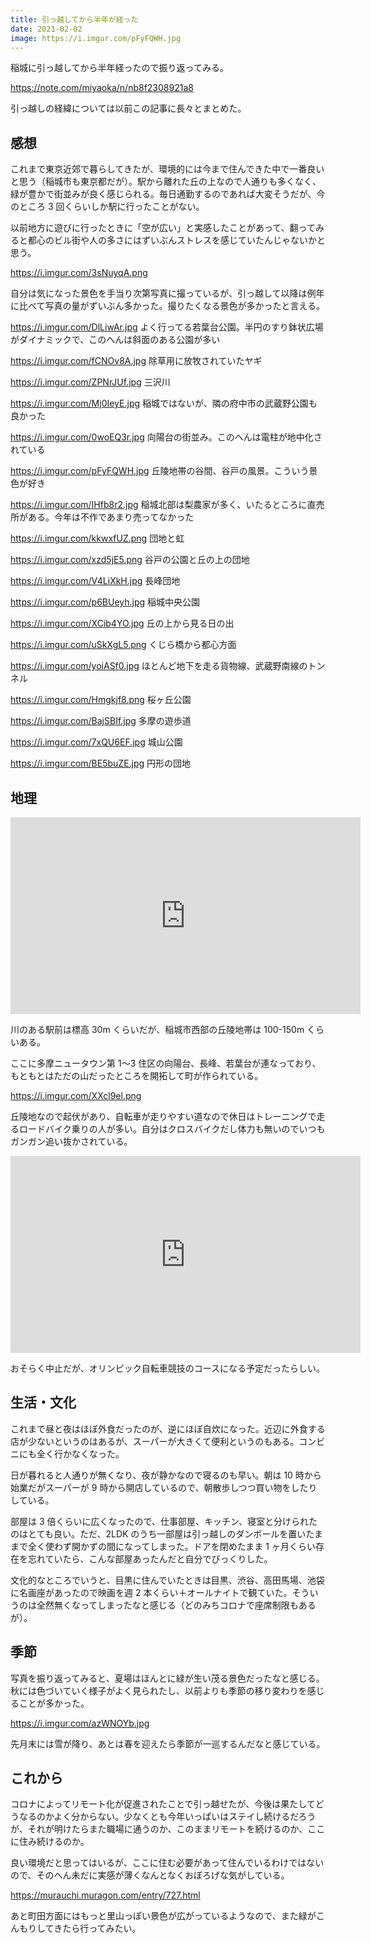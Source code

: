 ```yaml
---
title: 引っ越してから半年が経った
date: 2021-02-02
image: https://i.imgur.com/pFyFQWH.jpg
---
```


稲城に引っ越してから半年経ったので振り返ってみる。

https://note.com/miyaoka/n/nb8f2308921a8

引っ越しの経緯については以前この記事に長々とまとめた。

## 感想

これまで東京近郊で暮らしてきたが、環境的には今まで住んできた中で一番良いと思う（稲城市も東京都だが）。駅から離れた丘の上なので人通りも多くなく、緑が豊かで街並みが良く感じられる。毎日通勤するのであれば大変そうだが、今のところ 3 回くらいしか駅に行ったことがない。

以前地方に遊びに行ったときに「空が広い」と実感したことがあって、翻ってみると都心のビル街や人の多さにはずいぶんストレスを感じていたんじゃないかと思う。

https://i.imgur.com/3sNuyqA.png

自分は気になった景色を手当り次第写真に撮っているが、引っ越して以降は例年に比べて写真の量がずいぶん多かった。撮りたくなる景色が多かったと言える。

https://i.imgur.com/DlLiwAr.jpg
よく行ってる若葉台公園。半円のすり鉢状広場がダイナミックで、このへんは斜面のある公園が多い

https://i.imgur.com/fCNOv8A.jpg
除草用に放牧されていたヤギ

https://i.imgur.com/ZPNrJUf.jpg
三沢川

https://i.imgur.com/Mj0IeyE.jpg
稲城ではないが、隣の府中市の武蔵野公園も良かった

https://i.imgur.com/0woEQ3r.jpg
向陽台の街並み。このへんは電柱が地中化されている

https://i.imgur.com/pFyFQWH.jpg
丘陵地帯の谷間、谷戸の風景。こういう景色が好き

https://i.imgur.com/IHfb8r2.jpg
稲城北部は梨農家が多く、いたるところに直売所がある。今年は不作であまり売ってなかった

https://i.imgur.com/kkwxfUZ.png
団地と虹

https://i.imgur.com/xzd5jE5.png
谷戸の公園と丘の上の団地

https://i.imgur.com/V4LiXkH.jpg
長峰団地

https://i.imgur.com/p6BUeyh.jpg
稲城中央公園

https://i.imgur.com/XCib4YO.jpg
丘の上から見る日の出

https://i.imgur.com/uSkXgL5.png
くじら橋から都心方面

https://i.imgur.com/yoiASf0.jpg
ほとんど地下を走る貨物線、武蔵野南線のトンネル

https://i.imgur.com/Hmgkjf8.png
桜ヶ丘公園

https://i.imgur.com/BajSBIf.jpg
多摩の遊歩道

https://i.imgur.com/7xQU6EF.jpg
城山公園

https://i.imgur.com/BE5buZE.jpg
円形の団地

## 地理

<iframe width="560" height="315" src="https://www.youtube.com/embed/im7vlFnpfXs" frameborder="0" allow="accelerometer; autoplay; clipboard-write; encrypted-media; gyroscope; picture-in-picture" allowfullscreen></iframe>

川のある駅前は標高 30m くらいだが、稲城市西部の丘陵地帯は 100-150m くらいある。

ここに多摩ニュータウン第 1〜3 住区の向陽台、長峰、若葉台が連なっており、もともとはただの山だったところを開拓して町が作られている。

https://i.imgur.com/XXcl9el.png

丘陵地なので起伏があり、自転車が走りやすい道なので休日はトレーニングで走るロードバイク乗りの人が多い。自分はクロスバイクだし体力も無いのでいつもガンガン追い抜かされている。

<iframe width="560" height="315" src="https://www.youtube.com/embed/UnOmoKLDyAs" frameborder="0" allow="accelerometer; autoplay; clipboard-write; encrypted-media; gyroscope; picture-in-picture" allowfullscreen></iframe>

おそらく中止だが、オリンピック自転車競技のコースになる予定だったらしい。

## 生活・文化

これまで昼と夜はほぼ外食だったのが、逆にほぼ自炊になった。近辺に外食する店が少ないというのはあるが、スーパーが大きくて便利というのもある。コンビニにも全く行かなくなった。

日が暮れると人通りが無くなり、夜が静かなので寝るのも早い。朝は 10 時から始業だがスーパーが 9 時から開店しているので、朝散歩しつつ買い物をしたりしている。

部屋は 3 倍くらいに広くなったので、仕事部屋、キッチン、寝室と分けられたのはとても良い。ただ、2LDK のうち一部屋は引っ越しのダンボールを置いたままで全く使わず開かずの間になってしまった。ドアを閉めたまま 1 ヶ月くらい存在を忘れていたら、こんな部屋あったんだと自分でびっくりした。

文化的なところでいうと、目黒に住んでいたときは目黒、渋谷、高田馬場、池袋に名画座があったので映画を週 2 本くらい＋オールナイトで観ていた。そういうのは全然無くなってしまったなと感じる（どのみちコロナで座席制限もあるが）。

## 季節

写真を振り返ってみると、夏場はほんとに緑が生い茂る景色だったなと感じる。秋には色づいていく様子がよく見られたし、以前よりも季節の移り変わりを感じることが多かった。

https://i.imgur.com/azWNOYb.jpg

先月末には雪が降り、あとは春を迎えたら季節が一巡するんだなと感じている。

## これから

コロナによってリモート化が促進されたことで引っ越せたが、今後は果たしてどうなるのかよく分からない。少なくとも今年いっぱいはステイし続けるだろうが、それが明けたらまた職場に通うのか、このままリモートを続けるのか、ここに住み続けるのか。

良い環境だと思ってはいるが、ここに住む必要があって住んでいるわけではないので、そのへん未だに実感が薄くなんとなくおぼろげな気がしている。

https://murauchi.muragon.com/entry/727.html

あと町田方面にはもっと里山っぽい景色が広がっているようなので、また緑がこんもりしてきたら行ってみたい。
